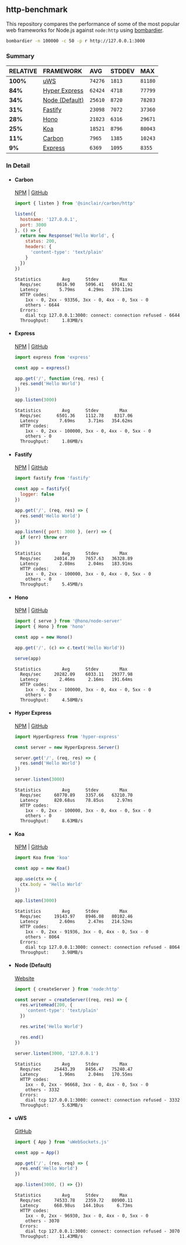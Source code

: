 ## http-benchmark

This repository compares the performance of some of the most popular web frameworks for Node.js against `node:http` using [bombardier](https://github.com/codesenberg/bombardier).

```bash
bombardier -n 100000 -c 50 -p r http://127.0.0.1:3000
```

### Summary

| RELATIVE | FRAMEWORK | AVG | STDDEV | MAX |
| :--- | :--- | :--- | :--- | :--- |
| **100%** | [uWS](#uws) | `74276` | `1813` | `81180` |
| **84%** | [Hyper Express](#hyper-express) | `62424` | `4718` | `77799` |
| **34%** | [Node (Default)](#node-default) | `25610` | `8720` | `78203` |
| **31%** | [Fastify](#fastify) | `23098` | `7072` | `37360` |
| **28%** | [Hono](#hono) | `21023` | `6316` | `29671` |
| **25%** | [Koa](#koa) | `18521` | `8796` | `80043` |
| **11%** | [Carbon](#carbon) | `7965` | `1385` | `10243` |
| **9%** | [Express](#express) | `6369` | `1095` | `8355` |


### In Detail

- #### Carbon
  [NPM](https://npmjs.com/@sinclair/carbon) | [GitHub](https://github.com/sinclairzx81/carbon)
  ```js
  import { listen } from '@sinclair/carbon/http'

  listen({
    hostname: '127.0.0.1',
    port: 3000
  }, () => {
    return new Response('Hello World', {
      status: 200,
      headers: {
        'content-type': 'text/plain'
      }
    })
  })
  ```

  ```
  Statistics        Avg      Stdev        Max
    Reqs/sec      8616.90    5096.41   69141.92
    Latency        5.79ms     4.29ms   370.11ms
    HTTP codes:
      1xx - 0, 2xx - 93356, 3xx - 0, 4xx - 0, 5xx - 0
      others - 6644
    Errors:
      dial tcp 127.0.0.1:3000: connect: connection refused - 6644
    Throughput:     1.83MB/s
  ```

- #### Express
  [NPM](https://npmjs.com/express) | [GitHub](https://github.com/expressjs/express)
  ```js
  import express from 'express'

  const app = express()

  app.get('/', function (req, res) {
    res.send('Hello World')
  })

  app.listen(3000)
  ```

  ```
  Statistics        Avg      Stdev        Max
    Reqs/sec      6501.36    1112.78    8317.06
    Latency        7.69ms     3.71ms   354.62ms
    HTTP codes:
      1xx - 0, 2xx - 100000, 3xx - 0, 4xx - 0, 5xx - 0
      others - 0
    Throughput:     1.86MB/s
  ```

- #### Fastify
  [NPM](https://npmjs.com/fastify) | [GitHub](https://github.com/fastify/fastify)
  ```js
  import fastify from 'fastify'

  const app = fastify({
    logger: false
  })

  app.get('/', (req, res) => {
    res.send('Hello World')
  })

  app.listen({ port: 3000 }, (err) => {
    if (err) throw err
  })
  ```

  ```
  Statistics        Avg      Stdev        Max
    Reqs/sec     24014.39    7657.63   36328.89
    Latency        2.08ms     2.04ms   183.91ms
    HTTP codes:
      1xx - 0, 2xx - 100000, 3xx - 0, 4xx - 0, 5xx - 0
      others - 0
    Throughput:     5.45MB/s
  ```

- #### Hono
  [NPM](https://npmjs.com/hono) | [GitHub](https://github.com/honojs/hono)
  ```js
  import { serve } from '@hono/node-server'
  import { Hono } from 'hono'

  const app = new Hono()

  app.get('/', (c) => c.text('Hello World'))

  serve(app)
  ```

  ```
  Statistics        Avg      Stdev        Max
    Reqs/sec     20282.09    6033.11   29377.98
    Latency        2.46ms     2.16ms   191.64ms
    HTTP codes:
      1xx - 0, 2xx - 100000, 3xx - 0, 4xx - 0, 5xx - 0
      others - 0
    Throughput:     4.58MB/s
  ```

- #### Hyper Express
  [NPM](https://npmjs.com/hyper-express) | [GitHub](https://github.com/kartikk221/hyper-express)
  ```js
  import HyperExpress from 'hyper-express'

  const server = new HyperExpress.Server()

  server.get('/', (req, res) => {
    res.send('Hello World')
  })

  server.listen(3000)
  ```

  ```
  Statistics        Avg      Stdev        Max
    Reqs/sec     60770.89    3357.66   63210.70
    Latency      820.68us    78.85us     2.97ms
    HTTP codes:
      1xx - 0, 2xx - 100000, 3xx - 0, 4xx - 0, 5xx - 0
      others - 0
    Throughput:     8.63MB/s
  ```

- #### Koa
  [NPM](https://npmjs.com/koa) | [GitHub](https://github.com/koajs/koa)
  ```js
  import Koa from 'koa'

  const app = new Koa()

  app.use(ctx => {
    ctx.body = 'Hello World'
  })

  app.listen(3000)
  ```

  ```
  Statistics        Avg      Stdev        Max
    Reqs/sec     19143.97    8946.08   80102.46
    Latency        2.60ms     2.47ms   214.52ms
    HTTP codes:
      1xx - 0, 2xx - 91936, 3xx - 0, 4xx - 0, 5xx - 0
      others - 8064
    Errors:
      dial tcp 127.0.0.1:3000: connect: connection refused - 8064
    Throughput:     3.98MB/s
  ```

- #### Node (Default)
  [Website](https://nodejs.org/api/http.html)
  ```js
  import { createServer } from 'node:http'

  const server = createServer((req, res) => {
    res.writeHead(200, {
      'content-type': 'text/plain'
    })

    res.write('Hello World')

    res.end()
  })

  server.listen(3000, '127.0.0.1')
  ```

  ```
  Statistics        Avg      Stdev        Max
    Reqs/sec     25443.39    8456.47   75240.47
    Latency        1.96ms     2.04ms   170.55ms
    HTTP codes:
      1xx - 0, 2xx - 96668, 3xx - 0, 4xx - 0, 5xx - 0
      others - 3332
    Errors:
      dial tcp 127.0.0.1:3000: connect: connection refused - 3332
    Throughput:     5.63MB/s
  ```

- #### uWS
  [GitHub](https://github.com/uNetworking/uWebSockets.js)
  ```js
  import { App } from 'uWebSockets.js'

  const app = App()

  app.get('/', (res, req) => {
    res.end('Hello World')
  })

  app.listen(3000, () => {})
  ```

  ```
  Statistics        Avg      Stdev        Max
    Reqs/sec     74533.78    2359.72   80900.11
    Latency      668.98us   144.10us     6.73ms
    HTTP codes:
      1xx - 0, 2xx - 96930, 3xx - 0, 4xx - 0, 5xx - 0
      others - 3070
    Errors:
      dial tcp 127.0.0.1:3000: connect: connection refused - 3070
    Throughput:    11.43MB/s
  ```


